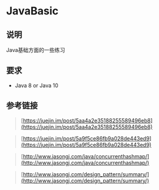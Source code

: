 # JavaBasic

## 说明

Java基础方面的一些练习

## 要求

- Java 8 or Java 10

## 参考链接

> [https://juejin.im/post/5aa4a2e35188255589496eb8](https://juejin.im/post/5aa4a2e35188255589496eb8)

> [https://juejin.im/post/5a9f5ce86fb9a028de443ed9](https://juejin.im/post/5a9f5ce86fb9a028de443ed9)

> [http://www.jasongj.com/java/concurrenthashmap/](http://www.jasongj.com/java/concurrenthashmap/)

> [http://www.jasongj.com/design_pattern/summary/](http://www.jasongj.com/design_pattern/summary/)
